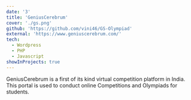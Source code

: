 ```yaml
---
date: '3'
title: 'GeniusCerebrum'
cover: './gs.png'
github: 'https://github.com/vini46/GS-Olympiad'
external: 'https://www.geniuscerebrum.com/'
tech:
  - Wordpress
  - PHP
  - Javascript
showInProjects: true
---
```


GeniusCerebrum is a first of its kind virtual competition platform in India. This portal is used to conduct online Competitions and Olympiads for students.
